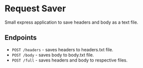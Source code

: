 # Request Saver

Small express application to save headers and body as a text file. 

## Endpoints

* `POST /headers` - saves headers to headers.txt file.
* `POST /body` - saves body to body.txt file.
* `POST /full` - saves headers and body to respective files.
